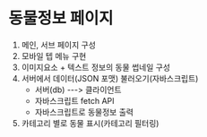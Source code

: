 # 동물정보 페이지

1. 메인, 서브 페이지 구성
2. 모바일 텝 메뉴 구현
3. 이미지요소 + 텍스트 정보의 동물 썹네일 구성
4. 서버에서 데이터(JSON 포맷) 불러오기(자바스크립트)
    - 서버(db) ---> 클라이언트
    - 자바스크립트 fetch API 
    - 자바스크립트로 동물정보 출력
5. 카테고리 별로 동물 표시(카테고리 필터링)
